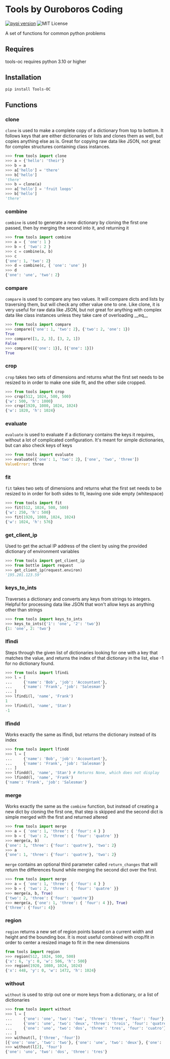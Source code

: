 # Tools by Ouroboros Coding
[![pypi version](https://img.shields.io/pypi/v/tools-oc.svg)](https://pypi.org/project/tools-oc) ![MIT License](https://img.shields.io/pypi/l/tools-oc.svg)

A set of functions for common python problems

## Requires
tools-oc requires python 3.10 or higher

## Installation
```bash
pip install Tools-OC
```

## Functions

### clone
`clone` is used to make a complete copy of a dictionary from top to bottom. It follows keys that are either dictionaries or lists and clones them as well, but copies anything else as is. Great for copying raw data like JSON, not great for complex structures containing class instances.
```python
>>> from tools import clone
>>> a = {'hello': 'their'}
>>> b = a
>>> a['hello'] = 'there'
>>> b['hello']
'there'
>>> b = clone(a)
>>> a['hello'] = 'fruit loops'
>>> b['hello']
'there'
```

### combine
`combine` is used to generate a new dictionary by cloning the first one passed, then by merging the second into it, and returning it
```python
>>> from tools import combine
>>> a = { 'one': 1 }
>>> b = { 'two': 2 }
>>> c = combine(a, b)
>>> c
{'one': 1, 'two': 2}
>>> d = combine(c, { 'one': 'une' })
>>> d
{'one': 'une', 'two': 2}
```

### compare
`compare` is used to compare any two values. It will compare dicts and lists by traversing them, but will check any other value one to one. Like clone, it is very useful for raw data like JSON, but not great for anything with complex data like class instances unless they take care of overloading \_\_eq\_\_
```python
>>> from tools import compare
>>> compare({'one': 1, 'two': 2}, {'two': 2, 'one': 1})
True
>>> compare([1, 2, 3], [3, 2, 1])
False
>>> compare([{'one': 1}], [{'one': 1}])
True
```

### crop
`crop` takes two sets of dimensions and returns what the first set needs to be resized to in order to make one side fit, and the other side cropped.
```python
>>> from tools import crop
>>> crop(512, 1024, 500, 500)
{'w': 500, 'h': 1000}
>>> crop(1920, 1080, 1024, 1024)
{'w': 1820, 'h': 1024}
```

### evaluate
`evaluate` is used to evaluate if a dictionary contains the keys it requires, without a lot of complicated configuration. It's meant for simple dictionaries, but can also check keys of keys
```python
>>> from tools import evaluate
>>> evaluate({'one': 1, 'two': 2}, ['one', 'two', 'three'])
ValueError: three
```

### fit
`fit` takes two sets of dimensions and returns what the first set needs to be resized to in order for both sides to fit, leaving one side empty (whitespace)
```python
>>> from tools import fit
>>> fit(512, 1024, 500, 500)
{'w': 250, 'h': 500}
>>> fit(1920, 1080, 1024, 1024)
{'w': 1024, 'h': 576}
```

### get_client_ip
Used to get the actual IP address of the client by using the provided dictionary of environment variables
```python
>>> from tools import get_client_ip
>>> from bottle import request
>>> get_client_ip(request.environ)
'195.201.123.59'
```

### keys_to_ints
Traverses a dictionary and converts any keys from strings to integers. Helpful for processing data like JSON that won't allow keys as anything other than strings
```python
>>> from tools import keys_to_ints
>>> keys_to_ints({'1': 'one', '2': 'two'})
{1: 'one', 2: 'two'}
```

### lfindi
Steps through the given list of dictionaries looking for one with a key that matches the value, and returns the index of that dictionary in the list, else -1 for no dictionary found.
```python
>>> from tools import lfindi
>>> l = [
...     {'name': 'Bob', 'job': 'Accountant'},
...     {'name': 'Frank', 'job': 'Salesman'}
... ]
>>> lfindi(l, 'name', 'Frank')
1
>>> lfindi(l, 'name', 'Stan')
-1
```

### lfindd
Works exactly the same as lfindi, but returns the dictionary instead of its index
```python
>>> from tools import lfindd
>>> l = [
...     {'name': 'Bob', 'job': 'Accountant'},
...     {'name': 'Frank', 'job': 'Salesman'}
... ]
>>> lfindd(l, 'name', 'Stan') # Returns None, which does not display
>>> lfindd(l, 'name', 'Frank')
{'name': 'Frank', 'job': 'Salesman'}
```

### merge
Works exactly the same as the `combine` function, but instead of creating a new dict by cloning the first one, that step is skipped and the second dict is simple merged with the first and returned altered
```python
>>> from tools import merge
>>> a = { 'one': 1, 'three': { 'four': 4 } }
>>> b = { 'two': 2, 'three': { 'four': 'quatre' }}
>>> merge(a, b)
{'one': 1, 'three': {'four': 'quatre'}, 'two': 2}
>>> a
{'one': 1, 'three': {'four': 'quatre'}, 'two': 2}
```
`merge` contains an optional third parameter called `return_changes` that will return the differences found while merging the second dict over the first.
```python
>>> from tools import merge
>>> a = { 'one': 1, 'three': { 'four': 4 } }
>>> b = { 'two': 2, 'three': { 'four': 'quatre' }}
>>> merge(a, b, True)
{'two': 2, 'three': {'four': 'quatre'}}
>>> merge(a, {'one': 1, 'three': { 'four': 4 }}, True)
{'three': {'four': 4}}
```

### region
`region` returns a new set of region points based on a current width and height and the bounding box. It is most useful combined with crop/fit in order to center a resized image to fit in the new dimensions
```python
from tools import region
>>> region(512, 1024, 500, 500)
{'x': 6, 'y': 0, 'w': 506, 'h': 500}
>>> region(1920, 1080, 1024, 1024)
{'x': 448, 'y': 0, 'w': 1472, 'h': 1024}
```

### without
`without` is used to strip out one or more keys from a dictionary, or a list of dictionaries
```python
>>> from tools import without
>>> l = [
...     {'one': 'one', 'two': 'two', 'three': 'three', 'four': 'four'},
...     {'one': 'une', 'two': 'deux', 'three': 'trois', 'four': 'quatre'},
...     {'one': 'uno', 'two': 'dos', 'three': 'tres', 'four': 'cuatro'}
... ]
>>> without(l, ['three', 'four'])
[{'one': 'one', 'two': 'two'}, {'one': 'une', 'two': 'deux'}, {'one': 'uno', 'two': 'dos'}]
>>> without(l[2], 'four')
{'one': 'uno', 'two': 'dos', 'three': 'tres'}
```